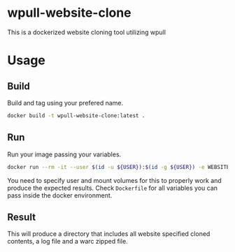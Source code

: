 # wpull-website-clone
This is a dockerized website cloning tool utilizing wpull

# Usage
## Build
Build and tag using your prefered name.
```bash
docker build -t wpull-website-clone:latest .
```
## Run
Run your image passing your variables.
```bash
docker run --rm -it --user $(id -u ${USER}):$(id -g ${USER}) -e WEBSITE=<WEBSITE_TO_CLONE> -e LEVEL=1 -e WAIT=0.1 -v ${PWD}:/app wpull-website-clone:latest
```
You need to specify user and mount volumes for this to properly work and produce the expected results. Check `Dockerfile` for all variables you can pass inside the docker environment.
## Result
This will produce a directory that includes all website specified cloned contents, a log file and a warc zipped file.